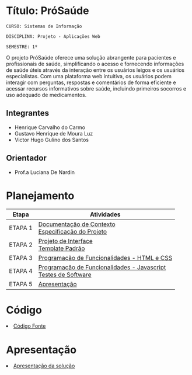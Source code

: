 # Título: PróSaúde

`CURSO: Sistemas de Informação`

`DISCIPLINA: Projeto - Aplicações Web`

`SEMESTRE: 1º`

O projeto PróSaúde oferece uma solução abrangente para pacientes e profissionais de saúde, simplificando o acesso e fornecendo informações de saúde úteis através da interação entre os usuários leigos e os usuários especialistas. Com uma plataforma web intuitiva, os usuários podem interagir com perguntas, respostas e comentários de forma eficiente e acessar recursos informativos sobre saúde, incluindo primeiros socorros e uso adequado de medicamentos.

## Integrantes

* Henrique Carvalho do Carmo
* Gustavo Henrique de Moura Luz
* Victor Hugo Gulino dos Santos


## Orientador

* Prof.a Luciana De Nardin

# Planejamento

| Etapa         | Atividades |
|  :----:   | ----------- |
| ETAPA 1         |[Documentação de Contexto](docs/context.md) <br> [Especificação do Projeto](docs/especification.md) |
| ETAPA 2         |[Projeto de Interface](docs/interface.md) <br> [Template Padrão](docs/template.md) |
| ETAPA 3         |[Programação de Funcionalidades - HTML e CSS](docs/development.md) |
| ETAPA 4        |[Programação de Funcionalidades - Javascript](docs/development.md) <br> [Testes de Software ](docs/tests.md) |
| ETAPA 5         | [Apresentação](presentation/README.md) |

# Código

<li><a href="src/README.md"> Código Fonte</a></li>

# Apresentação

<li><a href="presentation/README.md"> Apresentação da solução</a></li>
